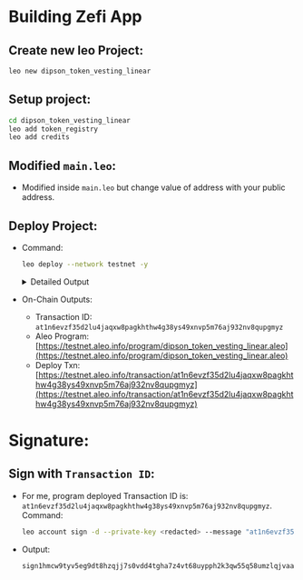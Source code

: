 # Building Zefi App

## Create new leo Project:
```sh
leo new dipson_token_vesting_linear
```

## Setup project:
```sh
cd dipson_token_vesting_linear
leo add token_registry
leo add credits
```

## Modified `main.leo`:
- Modified inside `main.leo` but change value of address with your public address.

## Deploy Project:
- Command:
    ```sh
    leo deploy --network testnet -y
    ```
    <details><summary> Detailed Output </summary><blockquote>

    ~~~sh

       Leo ✅ Compiled 'dipson_token_vesting_linear.aleo' into Aleo instructions
    📦 Creating deployment transaction for 'dipson_token_vesting_linear.aleo'...

    Base deployment cost for 'dipson_token_vesting_linear.aleo' is 13.1082 credits.

    +----------------------------------+----------------+
    | dipson_token_vesting_linear.aleo | Cost (credits) |
    +----------------------------------+----------------+
    | Transaction Storage              | 5.326000       |
    +----------------------------------+----------------+
    | Program Synthesis                | 6.782200       |
    +----------------------------------+----------------+
    | Namespace                        | 1.000000       |
    +----------------------------------+----------------+
    | Priority Fee                     | 0.000000       |
    +----------------------------------+----------------+
    | Total                            | 13.108200      |
    +----------------------------------+----------------+

    Your current public balance is 14.676387 credits.

    ✅ Created deployment transaction for 'dipson_token_vesting_linear.aleo'

    Broadcasting transaction to https://api.explorer.provable.com/v1/testnet/transaction/broadcast...

    ⌛ Deployment at1n6evzf35d2lu4jaqxw8pagkhthw4g38ys49xnvp5m76aj932nv8qupgmyz ('dipson_token_vesting_linear.aleo') has been broadcast to https://api.explorer.provable.com/v1/testnet/transaction/broadcast.
    ~~~

    </blockquote></details>

- On-Chain Outputs:
    - Transaction ID: `at1n6evzf35d2lu4jaqxw8pagkhthw4g38ys49xnvp5m76aj932nv8qupgmyz`
    - Aleo Program: [https://testnet.aleo.info/program/dipson_token_vesting_linear.aleo](https://testnet.aleo.info/program/dipson_token_vesting_linear.aleo)
    - Deploy Txn: [https://testnet.aleo.info/transaction/at1n6evzf35d2lu4jaqxw8pagkhthw4g38ys49xnvp5m76aj932nv8qupgmyz](https://testnet.aleo.info/transaction/at1n6evzf35d2lu4jaqxw8pagkhthw4g38ys49xnvp5m76aj932nv8qupgmyz) 


# Signature:
## Sign with `Transaction ID`:
- For me, program deployed Transaction ID is: `at1n6evzf35d2lu4jaqxw8pagkhthw4g38ys49xnvp5m76aj932nv8qupgmyz`. Command:
    ```sh
    leo account sign -d --private-key <redacted> --message "at1n6evzf35d2lu4jaqxw8pagkhthw4g38ys49xnvp5m76aj932nv8qupgmyz" --raw
    ```
- Output:
    ```sh
    sign1hmcw9tyv5eg9dt8hzqjj7s0vdd4tgha7z4vt68uypph2k3qw55q58umzlqjvaat6kghe7lgcczl4nd7py88wu8jvs5sh6dc5gw34sqaz3ku2r6nfe0g0pf6e6tlvc53xrktfmtksdtq6l0q0c4kqtjnhq80h804g6x09zfctv4fk7ux2888jsmr59htqps7p3cg9amq5utaq6ant7un
    ```